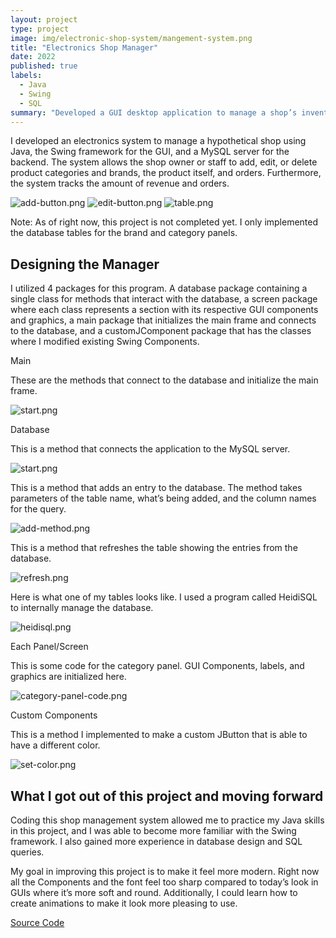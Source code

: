 ```yaml
---
layout: project
type: project
image: img/electronic-shop-system/mangement-system.png
title: "Electronics Shop Manager"
date: 2022
published: true
labels:
  - Java
  - Swing
  - SQL
summary: "Developed a GUI desktop application to manage a shop’s inventory and customer orders"
---
```

I developed an electronics system to manage a hypothetical shop using Java, the Swing framework for the GUI, and a MySQL server for the backend. The system allows the shop owner or staff to add, edit, or delete product categories and brands, the product itself, and orders. Furthermore, the system tracks the amount of revenue and orders.

![add-button.png](https://github.com/josephaverion/josephaverion.github.io/blob/main/img/electronic-shop-system/add-button.png)
![edit-button.png](https://github.com/josephaverion/josephaverion.github.io/blob/main/img/electronic-shop-system/edit-button.png)
![table.png](https://github.com/josephaverion/josephaverion.github.io/blob/main/img/electronic-shop-system/table.png)

Note: As of right now, this project is not completed yet. I only implemented the database tables for the brand and category panels.

## Designing the Manager

I utilized 4 packages for this program. A database package containing a single class for methods that interact with the database, a screen package where each class represents a section with its respective GUI components and graphics, a main package that initializes the main frame and connects to the database, and a customJComponent package that has the classes where I modified existing Swing Components.

Main

These are the methods that connect to the database and initialize the main frame.

![start.png](https://github.com/josephaverion/josephaverion.github.io/blob/main/img/electronic-shop-system/start.png)

Database

This is a method that connects the application to the MySQL server.

![start.png](https://github.com/josephaverion/josephaverion.github.io/blob/main/img/electronic-shop-system/start.png)

This is a method that adds an entry to the database. The method takes parameters of the table name, what’s being added, and the column names for the query.

![add-method.png](https://github.com/josephaverion/josephaverion.github.io/blob/main/img/electronic-shop-system/add-method.png)

This is a method that refreshes the table showing the entries from the database.

![refresh.png](https://github.com/josephaverion/josephaverion.github.io/blob/main/img/electronic-shop-system/refresh.png)

Here is what one of my tables looks like. I used a program called HeidiSQL to internally manage the database.

![heidisql.png](https://github.com/josephaverion/josephaverion.github.io/blob/main/img/electronic-shop-system/heidisql.png)

Each Panel/Screen

This is some code for the category panel. GUI Components, labels, and graphics are initialized here.

![category-panel-code.png](https://github.com/josephaverion/josephaverion.github.io/blob/main/img/electronic-shop-system/category-panel-code.png)

Custom Components

This is a method I implemented to make a custom JButton that is able to have a different color.

![set-color.png](https://github.com/josephaverion/josephaverion.github.io/blob/main/img/electronic-shop-system/set-color.png)

## What I got out of this project and moving forward

Coding this shop management system allowed me to practice my Java skills in this project, and I was able to become more familiar with the Swing framework. I also gained more experience in database design and SQL queries.

My goal in improving this project is to make it feel more modern. Right now all the Components and the font feel too sharp compared to today’s look in GUIs where it’s more soft and round. Additionally, I could learn how to create animations to make it look more pleasing to use.

[Source Code](https://github.com/josephaverion/ElectronicsShopManager/tree/master/Electronics%20Shop%20Management%20System/src)
